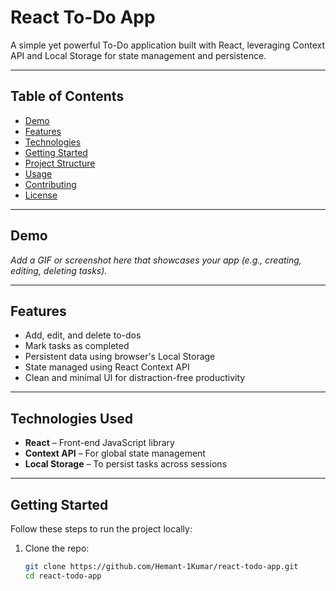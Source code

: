 # React To-Do App

A simple yet powerful To-Do application built with React, leveraging Context API and Local Storage for state management and persistence.

---

##  Table of Contents

- [Demo](#demo)
- [Features](#features)
- [Technologies](#technologies)
- [Getting Started](#getting-started)
- [Project Structure](#project-structure)
- [Usage](#usage)
- [Contributing](#contributing)
- [License](#license)

---

##  Demo

_Add a GIF or screenshot here that showcases your app (e.g., creating, editing, deleting tasks)._

---

##  Features

- Add, edit, and delete to-dos
- Mark tasks as completed
- Persistent data using browser's Local Storage
- State managed using React Context API
- Clean and minimal UI for distraction-free productivity

---

##  Technologies Used

- **React** – Front-end JavaScript library  
- **Context API** – For global state management  
- **Local Storage** – To persist tasks across sessions

---

##  Getting Started

Follow these steps to run the project locally:

1. Clone the repo:  
   ```sh
   git clone https://github.com/Hemant-1Kumar/react-todo-app.git
   cd react-todo-app
